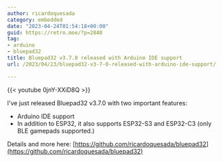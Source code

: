 ```yaml
---
author: ricardoquesada
category: embedded
date: "2023-04-24T01:54:18+00:00"
guid: https://retro.moe/?p=2848
tag:
- arduino
- bluepad32
title: Bluepad32 v3.7.0 released with Arduino IDE support
url: /2023/04/23/bluepad32-v3-7-0-released-with-arduino-ide-support/

---
```


{{< youtube 0jnY-XXiD8Q >}}

I've just released Bluepad32 v3.7.0 with two important features:

- Arduino IDE support
- In addition to ESP32, it also supports ESP32-S3 and ESP32-C3 (only BLE gamepads supported.)

Details and more
here: [https://github.com/ricardoquesada/bluepad32](https://github.com/ricardoquesada/bluepad32)
